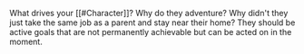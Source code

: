 What drives your [[#Character]]? Why do they adventure? Why didn't they just take the same job as a parent and stay near their home? They should be active goals that are not permanently achievable but can be acted on in the moment.
